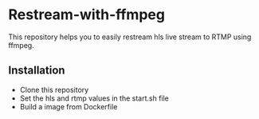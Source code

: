 # Restream-with-ffmpeg

This repository helps you to easily restream hls live stream to RTMP using ffmpeg.

## Installation
- Clone this repository
- Set the hls and rtmp values in the start.sh file
- Build a image from Dockerfile



